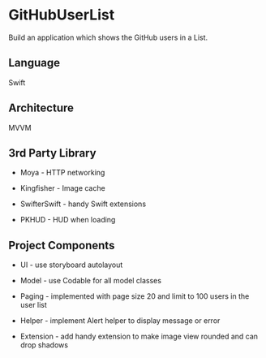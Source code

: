 # GitHubUserList

Build an application which shows the GitHub users in a List.

## Language

Swift

## Architecture

MVVM

## 3rd Party Library

- Moya - HTTP networking

- Kingfisher - Image cache

- SwifterSwift - handy Swift extensions

- PKHUD - HUD when loading


## Project Components

- UI - use storyboard autolayout

- Model - use Codable for all model classes

- Paging - implemented with page size 20 and limit to 100 users in the user list

- Helper - implement Alert helper to display message or error

- Extension - add handy extension to make image view rounded and can drop shadows

